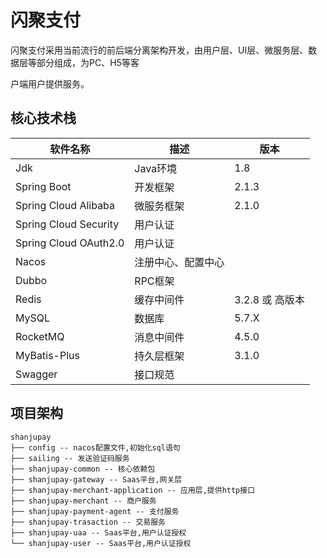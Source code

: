 # 闪聚支付

闪聚支付采用当前流行的前后端分离架构开发，由用户层、UI层、微服务层、数据层等部分组成，为PC、H5等客 

户端用户提供服务。

## 核心技术栈

| 软件名称              | 描述               | 版本            |
| --------------------- | ------------------ | --------------- |
| Jdk                   | Java环境           | 1.8             |
| Spring Boot           | 开发框架           | 2.1.3           |
| Spring Cloud Alibaba  | 微服务框架         | 2.1.0           |
| Spring Cloud Security | 用户认证           |                 |
| Spring Cloud OAuth2.0 | 用户认证           |                 |
| Nacos                 | 注册中心、配置中心 |                 |
| Dubbo                 | RPC框架            |                 |
| Redis                 | 缓存中间件         | 3.2.8 或 高版本 |
| MySQL                 | 数据库             | 5.7.X           |
| RocketMQ              | 消息中间件         | 4.5.0           |
| MyBatis-Plus          | 持久层框架         | 3.1.0           |
| Swagger               | 接口规范           |                 |

## 项目架构

```
shanjupay
├── config -- nacos配置文件,初始化sql语句
├── sailing -- 发送验证码服务
├── shanjupay-common -- 核心依赖包
├── shanjupay-gateway -- Saas平台,网关层
├── shanjupay-merchant-application -- 应用层,提供http接口
├── shanjupay-merchant -- 商户服务
├── shanjupay-payment-agent -- 支付服务
├── shanjupay-trasaction -- 交易服务
├── shanjupay-uaa -- Saas平台,用户认证授权
└── shanjupay-user -- Saas平台,用户认证授权
```
